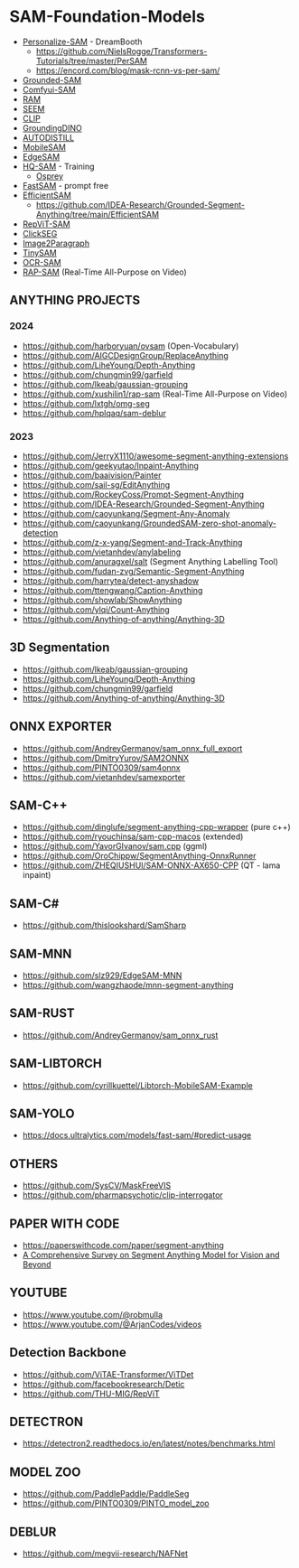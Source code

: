 # SAM-Foundation-Models
- [Personalize-SAM](https://github.com/ZrrSkywalker/Personalize-SAM) - DreamBooth
  - https://github.com/NielsRogge/Transformers-Tutorials/tree/master/PerSAM
  - https://encord.com/blog/mask-rcnn-vs-per-sam/
- [Grounded-SAM](https://github.com/IDEA-Research/Grounded-Segment-Anything)
- [Comfyui-SAM](https://github.com/storyicon/comfyui_segment_anything)
- [RAM](https://github.com/xinyu1205/recognize-anything/tree/main)
- [SEEM](https://github.com/UX-Decoder/Segment-Everything-Everywhere-All-At-Once)
- [CLIP](https://github.com/OpenAI/CLIP)
- [GroundingDINO](https://github.com/IDEA-Research/GroundingDINO)
- [AUTODISTILL](https://github.com/autodistill/autodistill)
- [MobileSAM](https://github.com/ChaoningZhang/MobileSAM)
- [EdgeSAM](https://github.com/chongzhou96/EdgeSAM)
- [HQ-SAM](https://github.com/SysCV/sam-hq) - Training
  - [Osprey](https://github.com/CircleRadon/Osprey) 
- [FastSAM](https://github.com/CASIA-IVA-Lab/FastSAM) - prompt free
- [EfficientSAM](https://github.com/yformer/EfficientSAM)
  - https://github.com/IDEA-Research/Grounded-Segment-Anything/tree/main/EfficientSAM
- [RepViT-SAM](https://github.com/THU-MIG/RepViT)
- [ClickSEG](https://github.com/XavierCHEN34/ClickSEG/)
- [Image2Paragraph](https://github.com/showlab/Image2Paragraph)
- [TinySAM](https://github.com/xinghaochen/TinySAM)
- [OCR-SAM](https://github.com/yeungchenwa/OCR-SAM)
- [RAP-SAM](https://github.com/xushilin1/rap-sam) (Real-Time All-Purpose on Video)

## ANYTHING PROJECTS
### 2024
- https://github.com/harboryuan/ovsam (Open-Vocabulary)
- https://github.com/AIGCDesignGroup/ReplaceAnything
- https://github.com/LiheYoung/Depth-Anything
- https://github.com/chungmin99/garfield
- https://github.com/lkeab/gaussian-grouping
- https://github.com/xushilin1/rap-sam (Real-Time All-Purpose on Video)
- https://github.com/lxtgh/omg-seg
- https://github.com/hplqaq/sam-deblur

### 2023
- https://github.com/JerryX1110/awesome-segment-anything-extensions
- https://github.com/geekyutao/Inpaint-Anything
- https://github.com/baaivision/Painter
- https://github.com/sail-sg/EditAnything
- https://github.com/RockeyCoss/Prompt-Segment-Anything
- https://github.com/IDEA-Research/Grounded-Segment-Anything
- https://github.com/caoyunkang/Segment-Any-Anomaly
- https://github.com/caoyunkang/GroundedSAM-zero-shot-anomaly-detection
- https://github.com/z-x-yang/Segment-and-Track-Anything
- https://github.com/vietanhdev/anylabeling
- https://github.com/anuragxel/salt (Segment Anything Labelling Tool)
- https://github.com/fudan-zvg/Semantic-Segment-Anything
- https://github.com/harrytea/detect-anyshadow
- https://github.com/ttengwang/Caption-Anything
- https://github.com/showlab/ShowAnything
- https://github.com/ylqi/Count-Anything
- https://github.com/Anything-of-anything/Anything-3D

## 3D Segmentation
- https://github.com/lkeab/gaussian-grouping
- https://github.com/LiheYoung/Depth-Anything
- https://github.com/chungmin99/garfield
- https://github.com/Anything-of-anything/Anything-3D


## ONNX EXPORTER
- https://github.com/AndreyGermanov/sam_onnx_full_export
- https://github.com/DmitryYurov/SAM2ONNX
- https://github.com/PINTO0309/sam4onnx
- https://github.com/vietanhdev/samexporter

## SAM-C++
- https://github.com/dinglufe/segment-anything-cpp-wrapper (pure c++)
- https://github.com/ryouchinsa/sam-cpp-macos (extended)
- https://github.com/YavorGIvanov/sam.cpp (ggml)
- https://github.com/OroChippw/SegmentAnything-OnnxRunner
- https://github.com/ZHEQIUSHUI/SAM-ONNX-AX650-CPP (QT - lama inpaint)

## SAM-C#
- https://github.com/thislookshard/SamSharp

## SAM-MNN
- https://github.com/slz929/EdgeSAM-MNN
- https://github.com/wangzhaode/mnn-segment-anything

## SAM-RUST
- https://github.com/AndreyGermanov/sam_onnx_rust

## SAM-LIBTORCH
- https://github.com/cyrillkuettel/Libtorch-MobileSAM-Example

## SAM-YOLO
- https://docs.ultralytics.com/models/fast-sam/#predict-usage
  
## OTHERS
- https://github.com/SysCV/MaskFreeVIS
- https://github.com/pharmapsychotic/clip-interrogator
  
## PAPER WITH CODE
- https://paperswithcode.com/paper/segment-anything
- [A Comprehensive Survey on Segment Anything Model for Vision and Beyond](https://arxiv.org/pdf/2305.08196.pdf)

## YOUTUBE
- https://www.youtube.com/@robmulla
- https://www.youtube.com/@ArjanCodes/videos

## Detection Backbone
- https://github.com/ViTAE-Transformer/ViTDet
- https://github.com/facebookresearch/Detic
- https://github.com/THU-MIG/RepViT

## DETECTRON
- https://detectron2.readthedocs.io/en/latest/notes/benchmarks.html

## MODEL ZOO
- https://github.com/PaddlePaddle/PaddleSeg
- https://github.com/PINTO0309/PINTO_model_zoo

## DEBLUR 
- https://github.com/megvii-research/NAFNet







